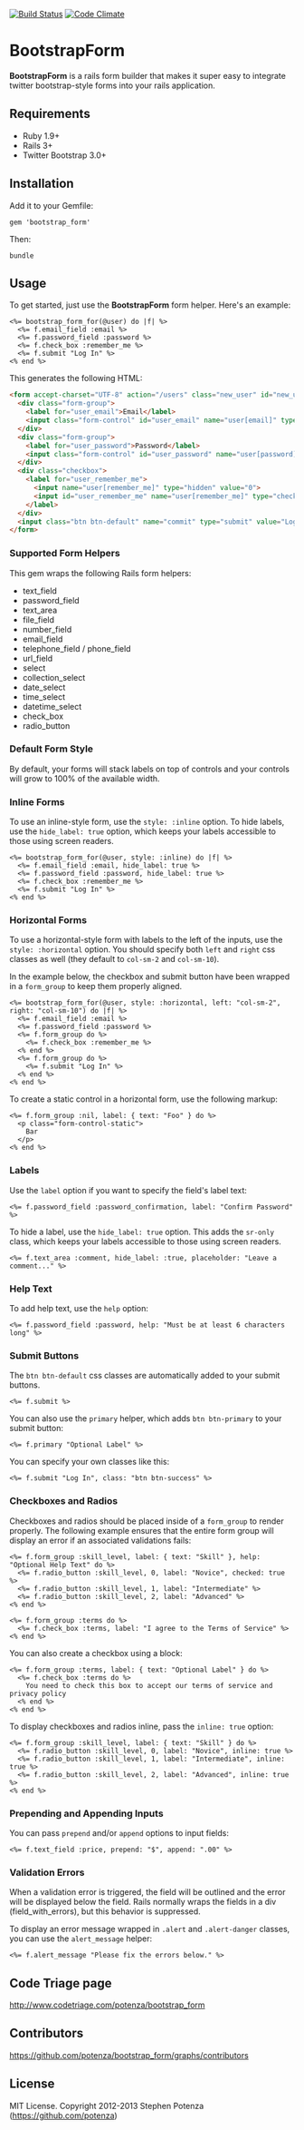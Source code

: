 [![Build Status](https://travis-ci.org/potenza/bootstrap_form.png)](https://travis-ci.org/potenza/bootstrap_form) [![Code Climate](https://codeclimate.com/github/potenza/bootstrap_form.png)](https://codeclimate.com/github/potenza/bootstrap_form)

# BootstrapForm

**BootstrapForm** is a rails form builder that makes it super easy to integrate
twitter bootstrap-style forms into your rails application.

## Requirements

* Ruby 1.9+
* Rails 3+
* Twitter Bootstrap 3.0+

## Installation

Add it to your Gemfile:

`gem 'bootstrap_form'`

Then:

`bundle`

## Usage

To get started, just use the **BootstrapForm** form helper. Here's an example:

```erb
<%= bootstrap_form_for(@user) do |f| %>
  <%= f.email_field :email %>
  <%= f.password_field :password %>
  <%= f.check_box :remember_me %>
  <%= f.submit "Log In" %>
<% end %>
```

This generates the following HTML:

```html
<form accept-charset="UTF-8" action="/users" class="new_user" id="new_user" method="post">
  <div class="form-group">
    <label for="user_email">Email</label>
    <input class="form-control" id="user_email" name="user[email]" type="email">
  </div>
  <div class="form-group">
    <label for="user_password">Password</label>
    <input class="form-control" id="user_password" name="user[password]" type="password">
  </div>
  <div class="checkbox">
    <label for="user_remember_me">
      <input name="user[remember_me]" type="hidden" value="0">
      <input id="user_remember_me" name="user[remember_me]" type="checkbox" value="1"> Remember me
    </label>
  </div>
  <input class="btn btn-default" name="commit" type="submit" value="Log In">
</form>
```

### Supported Form Helpers

This gem wraps the following Rails form helpers:

* text_field
* password_field
* text_area
* file_field
* number_field
* email_field
* telephone_field / phone_field
* url_field
* select
* collection_select
* date_select
* time_select
* datetime_select
* check_box
* radio_button

### Default Form Style

By default, your forms will stack labels on top of controls and your controls
will grow to 100% of the available width.

### Inline Forms

To use an inline-style form, use the `style: :inline` option. To hide labels,
use the `hide_label: true` option, which keeps your labels accessible to those
using screen readers.

```erb
<%= bootstrap_form_for(@user, style: :inline) do |f| %>
  <%= f.email_field :email, hide_label: true %>
  <%= f.password_field :password, hide_label: true %>
  <%= f.check_box :remember_me %>
  <%= f.submit "Log In" %>
<% end %>
```

### Horizontal Forms

To use a horizontal-style form with labels to the left of the inputs, use the
`style: :horizontal` option. You should specify both `left` and `right` css
classes as well (they default to `col-sm-2` and `col-sm-10`).

In the example below, the checkbox and submit button have been wrapped in a
`form_group` to keep them properly aligned.

```erb
<%= bootstrap_form_for(@user, style: :horizontal, left: "col-sm-2", right: "col-sm-10") do |f| %>
  <%= f.email_field :email %>
  <%= f.password_field :password %>
  <%= f.form_group do %>
    <%= f.check_box :remember_me %>
  <% end %>
  <%= f.form_group do %>
    <%= f.submit "Log In" %>
  <% end %>
<% end %>
```

To create a static control in a horizontal form, use the following markup:

```erb
<%= f.form_group :nil, label: { text: "Foo" } do %>
  <p class="form-control-static">
    Bar
  </p>
<% end %>
```

### Labels

Use the `label` option if you want to specify the field's label text:

```erb
<%= f.password_field :password_confirmation, label: "Confirm Password" %>
```

To hide a label, use the `hide_label: true` option. This adds the `sr-only`
class, which keeps your labels accessible to those using screen readers.

```erb
<%= f.text_area :comment, hide_label: :true, placeholder: "Leave a comment..." %>
```

### Help Text

To add help text, use the `help` option:

```erb
<%= f.password_field :password, help: "Must be at least 6 characters long" %>
```

### Submit Buttons

The `btn btn-default` css classes are automatically added to your submit
buttons.

```erb
<%= f.submit %>
```

You can also use the `primary` helper, which adds `btn btn-primary` to your
submit button:

```erb
<%= f.primary "Optional Label" %>
```

You can specify your own classes like this:

```erb
<%= f.submit "Log In", class: "btn btn-success" %>
```

### Checkboxes and Radios

Checkboxes and radios should be placed inside of a `form_group` to render
properly. The following example ensures that the entire form group will display
an error if an associated validations fails:

```erb
<%= f.form_group :skill_level, label: { text: "Skill" }, help: "Optional Help Text" do %>
  <%= f.radio_button :skill_level, 0, label: "Novice", checked: true %>
  <%= f.radio_button :skill_level, 1, label: "Intermediate" %>
  <%= f.radio_button :skill_level, 2, label: "Advanced" %>
<% end %>

<%= f.form_group :terms do %>
  <%= f.check_box :terms, label: "I agree to the Terms of Service" %>
<% end %>
```

You can also create a checkbox using a block:

```erb
<%= f.form_group :terms, label: { text: "Optional Label" } do %>
  <%= f.check_box :terms do %>
    You need to check this box to accept our terms of service and privacy policy
  <% end %>
<% end %>
```

To display checkboxes and radios inline, pass the `inline: true` option:

```erb
<%= f.form_group :skill_level, label: { text: "Skill" } do %>
  <%= f.radio_button :skill_level, 0, label: "Novice", inline: true %>
  <%= f.radio_button :skill_level, 1, label: "Intermediate", inline: true %>
  <%= f.radio_button :skill_level, 2, label: "Advanced", inline: true %>
<% end %>
```

### Prepending and Appending Inputs

You can pass `prepend` and/or `append` options to input fields:

```erb
<%= f.text_field :price, prepend: "$", append: ".00" %>
```

### Validation Errors

When a validation error is triggered, the field will be outlined and the error
will be displayed below the field. Rails normally wraps the fields in a div
(field_with_errors), but this behavior is suppressed.

To display an error message wrapped in `.alert` and `.alert-danger`
classes, you can use the `alert_message` helper:

```erb
<%= f.alert_message "Please fix the errors below." %>
```

## Code Triage page

http://www.codetriage.com/potenza/bootstrap_form

## Contributors

https://github.com/potenza/bootstrap_form/graphs/contributors

## License

MIT License. Copyright 2012-2013 Stephen Potenza (https://github.com/potenza)
